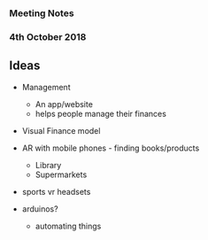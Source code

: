 ### Meeting Notes
### 4th October 2018


## Ideas
- Management
    - An app/website
    - helps people manage their finances

- Visual Finance model

- AR with mobile phones - finding books/products
    - Library
    - Supermarkets

- sports vr headsets

- arduinos?
    - automating things
